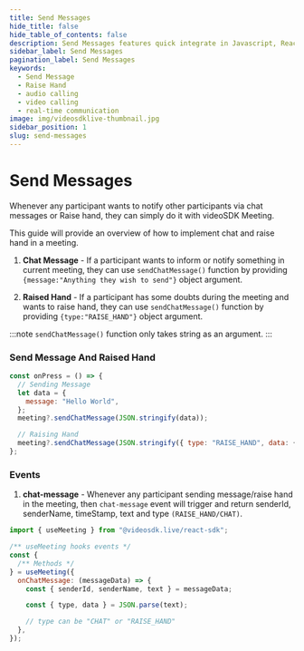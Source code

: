 ```yaml
---
title: Send Messages
hide_title: false
hide_table_of_contents: false
description: Send Messages features quick integrate in Javascript, React JS, Android, IOS, React Native, Flutter with Video SDK to add live video & audio conferencing to your applications.
sidebar_label: Send Messages
pagination_label: Send Messages
keywords:
  - Send Message
  - Raise Hand
  - audio calling
  - video calling
  - real-time communication
image: img/videosdklive-thumbnail.jpg
sidebar_position: 1
slug: send-messages
---
```


# Send Messages

Whenever any participant wants to notify other participants via chat messages or Raise hand, they can simply do it with videoSDK Meeting.

This guide will provide an overview of how to implement chat and raise hand in a meeting.

1. **Chat Message** - If a participant wants to inform or notify something in current meeting, they can use `sendChatMessage()` function by providing `{message:"Anything they wish to send"}` object argument.

2. **Raised Hand** - If a participant has some doubts during the meeting and wants to raise hand, they can use `sendChatMessage()` function by providing `{type:"RAISE_HAND"}` object argument.

:::note
`sendChatMessage()` function only takes string as an argument.
:::

### Send Message And Raised Hand


```js
const onPress = () => {
  // Sending Message
  let data = {
    message: "Hello World",
  };
  meeting?.sendChatMessage(JSON.stringify(data));

  // Raising Hand
  meeting?.sendChatMessage(JSON.stringify({ type: "RAISE_HAND", data: {} }));
};
```

### Events

1. **chat-message** - Whenever any participant sending message/raise hand in the meeting, then `chat-message` event will trigger and return senderId, senderName, timeStamp, text and type `(RAISE_HAND/CHAT)`.

```js
import { useMeeting } from "@videosdk.live/react-sdk";

/** useMeeting hooks events */
const {
  /** Methods */
} = useMeeting({
  onChatMessage: (messageData) => {
    const { senderId, senderName, text } = messageData;

    const { type, data } = JSON.parse(text);

    // type can be "CHAT" or "RAISE_HAND"
  },
});
```
